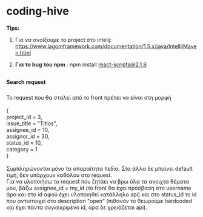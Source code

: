 # coding-hive

**Tips:**
1. Για να ανοίξουμε το project στο intelij:
 https://www.lagomframework.com/documentation/1.5.x/java/IntellijMaven.html
 
2. **Για το bug του npm** : npm install react-scripts@2.1.8

##
**Search request**
#####
Το request που θα σταλεί από το front πρέπει να είναι στη μορφή <br> <br>
{ <br>project_id = 3, <br>
issue_title = "Titlos",<br>
assignee_id = 10,<br>
assignor_id = 30,<br>
status_id = 10,<br>
category = 1<br>
}
<br>
<br>
Συμπληρώνονται μόνο τα απαραίτητα πεδία. Στα άλλα δε μπαίνει default τιμή, δεν υπάρχουν καθόλου στο request.<br>
Για να υλοποιήσω το request που ζητάει να βρω όλα τα ανοιχτά θέματα μου, βάζω assignee_id = my_id (το front θα έχει
πρόσβαση στο username άρα και στο id αφού έχει υλοποιηθεί κατάλληλο api) και στο status_id το id που αντιστοιχεί στo
description "open" (πιθανόν το θεωρούμε hardcoded  και έχει πάντα συγκεκριμένο id, άρα δε χρειάζεται api).

##
